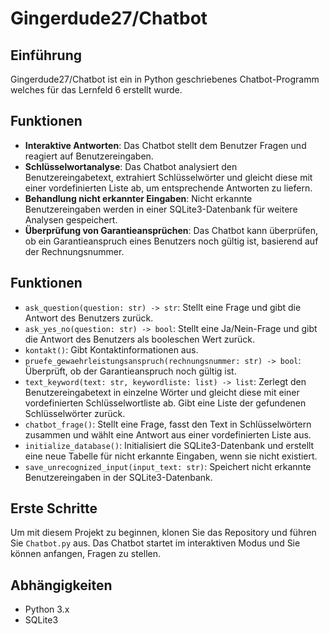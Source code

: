 # Gingerdude27/Chatbot

## Einführung

Gingerdude27/Chatbot ist ein in Python geschriebenes Chatbot-Programm welches für das Lernfeld 6 erstellt wurde.

## Funktionen

- **Interaktive Antworten**: Das Chatbot stellt dem Benutzer Fragen und reagiert auf Benutzereingaben.
- **Schlüsselwortanalyse**: Das Chatbot analysiert den Benutzereingabetext, extrahiert Schlüsselwörter und gleicht diese mit einer vordefinierten Liste ab, um entsprechende Antworten zu liefern.
- **Behandlung nicht erkannter Eingaben**: Nicht erkannte Benutzereingaben werden in einer SQLite3-Datenbank für weitere Analysen gespeichert.
- **Überprüfung von Garantieansprüchen**: Das Chatbot kann überprüfen, ob ein Garantieanspruch eines Benutzers noch gültig ist, basierend auf der Rechnungsnummer.

## Funktionen

- `ask_question(question: str) -> str`: Stellt eine Frage und gibt die Antwort des Benutzers zurück.
- `ask_yes_no(question: str) -> bool`: Stellt eine Ja/Nein-Frage und gibt die Antwort des Benutzers als booleschen Wert zurück.
- `kontakt()`: Gibt Kontaktinformationen aus.
- `pruefe_gewaehrleistungsanspruch(rechnungsnummer: str) -> bool`: Überprüft, ob der Garantieanspruch noch gültig ist.
- `text_keyword(text: str, keywordliste: list) -> list`: Zerlegt den Benutzereingabetext in einzelne Wörter und gleicht diese mit einer vordefinierten Schlüsselwortliste ab. Gibt eine Liste der gefundenen Schlüsselwörter zurück.
- `chatbot_frage()`: Stellt eine Frage, fasst den Text in Schlüsselwörtern zusammen und wählt eine Antwort aus einer vordefinierten Liste aus.
- `initialize_database()`: Initialisiert die SQLite3-Datenbank und erstellt eine neue Tabelle für nicht erkannte Eingaben, wenn sie nicht existiert.
- `save_unrecognized_input(input_text: str)`: Speichert nicht erkannte Benutzereingaben in der SQLite3-Datenbank.

## Erste Schritte

Um mit diesem Projekt zu beginnen, klonen Sie das Repository und führen Sie `Chatbot.py` aus. Das Chatbot startet im interaktiven Modus und Sie können anfangen, Fragen zu stellen.

## Abhängigkeiten

- Python 3.x
- SQLite3

